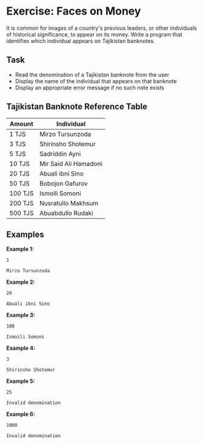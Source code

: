 # Exercise: Faces on Money

It is common for images of a country's previous leaders, or other individuals of historical significance, to appear on its money. Write a program that identifies which individual appears on Tajikistan banknotes.

## Task
- Read the denomination of a Tajikistan banknote from the user
- Display the name of the individual that appears on that banknote
- Display an appropriate error message if no such note exists

## Tajikistan Banknote Reference Table
| Amount  | Individual            |
|---------|-----------------------|
| 1   TJS | Mirzo Tursunzoda      |
| 3   TJS | Shirinsho Shotemur    |
| 5   TJS | Sadriddin Ayni        |
| 10  TJS | Mir Said Ali Hamadoni |
| 20  TJS | Abuali ibni Sino      |
| 50  TJS | Bobojon Gafurov       |
| 100 TJS | Ismoili Somoni        |
| 200 TJS | Nusratullo Makhsum    |
| 500 TJS | Abuabdullo Rudaki     |

## Examples
**Example 1:**
```
1
```
```
Mirzo Tursunzoda
```

**Example 2:**
```
20
```
```
Abuali ibni Sino
```

**Example 3:**
```
100
```
```
Ismoili Somoni
```

**Example 4:**
```
3
```
```
Shirinsho Shotemur
```

**Example 5:**
```
25
```
```
Invalid denomination
```

**Example 6:**
```
1000
```
```
Invalid denomination
```


